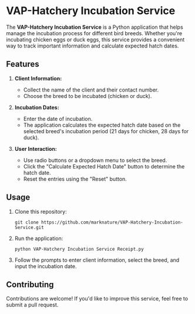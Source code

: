 # VAP-Hatchery Incubation Service

The **VAP-Hatchery Incubation Service** is a Python application that helps manage the incubation process for different bird breeds. Whether you're incubating chicken eggs or duck eggs, this service provides a convenient way to track important information and calculate expected hatch dates.

## Features

1. **Client Information:**
   - Collect the name of the client and their contact number.
   - Choose the breed to be incubated (chicken or duck).

2. **Incubation Dates:**
   - Enter the date of incubation.
   - The application calculates the expected hatch date based on the selected breed's incubation period (21 days for chicken, 28 days for duck).

3. **User Interaction:**
   - Use radio buttons or a dropdown menu to select the breed.
   - Click the "Calculate Expected Hatch Date" button to determine the hatch date.
   - Reset the entries using the "Reset" button.

## Usage

1. Clone this repository:
   ```
   git clone https://github.com/marknature/VAP-Hatchery-Incubation-Service.git
   ```

2. Run the application:
   ```
   python VAP-Hatchery Incubation Service Receipt.py
   ```

3. Follow the prompts to enter client information, select the breed, and input the incubation date.

## Contributing

Contributions are welcome! If you'd like to improve this service, feel free to submit a pull request.